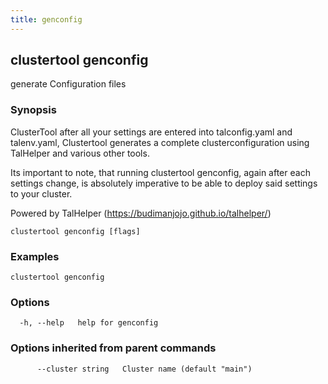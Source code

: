 ```yaml
---
title: genconfig
---
```

## clustertool genconfig

generate Configuration files

### Synopsis

ClusterTool after all your settings are entered into talconfig.yaml and talenv.yaml, Clustertool generates a complete clusterconfiguration using TalHelper and various other tools.

Its important to note, that running clustertool genconfig, again after each settings change, is absolutely imperative to be able to deploy said settings to your cluster.

Powered by TalHelper (https://budimanjojo.github.io/talhelper/)

```
clustertool genconfig [flags]
```

### Examples

```
clustertool genconfig
```

### Options

```
  -h, --help   help for genconfig
```

### Options inherited from parent commands

```
      --cluster string   Cluster name (default "main")
```
